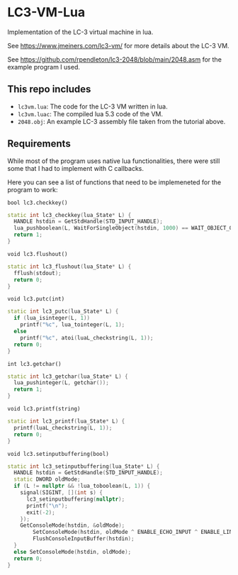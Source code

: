# LC3-VM-Lua
Implementation of the LC-3 virtual machine in lua.

See https://www.jmeiners.com/lc3-vm/ for more details about the LC-3 VM.

See https://github.com/rpendleton/lc3-2048/blob/main/2048.asm for the example program I used.

## This repo includes
- ``lc3vm.lua``: The code for the LC-3 VM written in lua.
- ``lc3vm.luac``: The compiled lua 5.3 code of the VM.
- ``2048.obj``: An example LC-3 assembly file taken from the tutorial above.

## Requirements

While most of the program uses native lua functionalities, there were still some that I had to implement with C callbacks.

Here you can see a list of functions that need to be implemeneted for the program to work:

``bool lc3.checkkey()``
```cpp
static int lc3_checkkey(lua_State* L) {
  HANDLE hstdin = GetStdHandle(STD_INPUT_HANDLE);
  lua_pushboolean(L, WaitForSingleObject(hstdin, 1000) == WAIT_OBJECT_0 && _kbhit());
  return 1;
}
```

``void lc3.flushout()``
```cpp
static int lc3_flushout(lua_State* L) {
  fflush(stdout);
  return 0;
}
```

``void lc3.putc(int)``
```cpp
static int lc3_putc(lua_State* L) {
  if (lua_isinteger(L, 1))
    printf("%c", lua_tointeger(L, 1);
  else
    printf("%c", atoi(luaL_checkstring(L, 1));
  return 0;
}
```

``int lc3.getchar()``
```cpp
static int lc3_getchar(lua_State* L) {
  lua_pushinteger(L, getchar());
  return 1;
}
```

``void lc3.printf(string)``
```cpp
static int lc3_printf(lua_State* L) {
  printf(luaL_checkstring(L, 1));
  return 0;
}
```

``void lc3.setinputbuffering(bool)``
```cpp
static int lc3_setinputbuffering(lua_State* L) {
  HANDLE hstdin = GetStdHandle(STD_INPUT_HANDLE);
  static DWORD oldMode;
  if (L != nullptr && !lua_toboolean(L, 1)) {
    signal(SIGINT, [](int s) {
      lc3_setinputbuffering(nullptr);
      printf("\n");
      exit(-2);
    });
    GetConsoleMode(hstdin, &oldMode);
		SetConsoleMode(hstdin, oldMode ^ ENABLE_ECHO_INPUT ^ ENABLE_LINE_INPUT);
		FlushConsoleInputBuffer(hstdin);
  }
  else SetConsoleMode(hstdin, oldMode);
  return 0;
}
```
